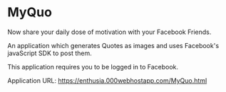 # MyQuo
Now share your daily dose of motivation with your Facebook Friends.

An application which generates Quotes as images and uses Facebook's javaScript SDK to post them.

This application requires you to be logged in to Facebook.

Application URL: https://enthusia.000webhostapp.com/MyQuo.html
